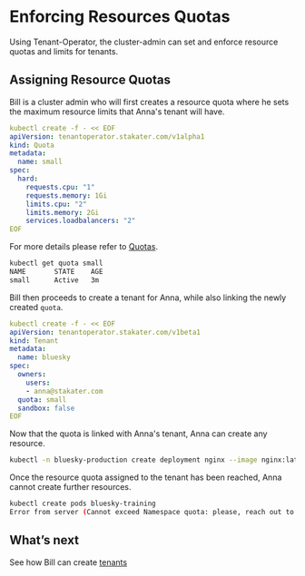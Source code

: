 # Enforcing Resources Quotas

Using Tenant-Operator, the cluster-admin can set and enforce resource quotas and limits for tenants.

## Assigning Resource Quotas

Bill is a cluster admin who will first creates a resource quota where he sets the maximum resource limits that Anna's tenant will have.

```yaml
kubectl create -f - << EOF
apiVersion: tenantoperator.stakater.com/v1alpha1
kind: Quota
metadata:
  name: small
spec:
  hard:
    requests.cpu: "1"
    requests.memory: 1Gi
    limits.cpu: "2"
    limits.memory: 2Gi
    services.loadbalancers: "2"
EOF
```

For more details please refer to [Quotas](../customresources.html#_1-quota).

```bash
kubectl get quota small
NAME       STATE    AGE
small      Active   3m
```

Bill then proceeds to create a tenant for Anna, while also linking the newly created `quota`.

```yaml
kubectl create -f - << EOF
apiVersion: tenantoperator.stakater.com/v1beta1
kind: Tenant
metadata:
  name: bluesky
spec:
  owners:
    users:
    - anna@stakater.com
  quota: small
  sandbox: false
EOF
```

Now that the quota is linked with Anna's tenant, Anna can create any resource.

```bash
kubectl -n bluesky-production create deployment nginx --image nginx:latest --replicas 4
```

Once the resource quota assigned to the tenant has been reached, Anna cannot create further resources.

```bash
kubectl create pods bluesky-training
Error from server (Cannot exceed Namespace quota: please, reach out to the system administrators)
```

## What’s next

See how Bill can create [tenants](./tenant.html)
